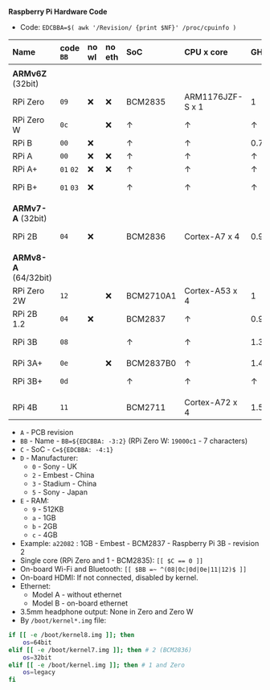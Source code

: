 **Raspberry Pi Hardware Code**

- Code: `EDCBBA=$( awk '/Revision/ {print $NF}' /proc/cpuinfo )`


| Name        | code `BB` | no wl | no eth | SoC       | CPU x core       | GHz      | code `C` | idle/max (mA) |
|:------------|:----------|:------|:-------|:----------|:-----------------|:---------|:---------|:--------------|
|             |           |       |        |           |                  |          |          |               |
| **ARMv6Z** (32bit)      |
| RPi Zero    | `09`      | :x:   | :x:    | BCM2835   | ARM1176JZF-S x 1 | 1        | `0`      | 100 / 350     |
| RPi Zero W  | `0c`      |       | :x:    | &#8593;   | &#8593;          | &#8593;  | &#8593;  | &#8593;       |
| RPi B       | `00`      | :x:   |        | &#8593;   | &#8593;          | 0.7      | &#8593;  | 700           |
| RPi A       | `00`      | :x:   | :x:    | &#8593;   | &#8593;          | &#8593;  | &#8593;  | 300           |
| RPi A+      | `01` `02` | :x:   | :x:    | &#8593;   | &#8593;          | &#8593;  | &#8593;  | 200           |
| RPi B+      | `01` `03` | :x:   |        | &#8593;   | &#8593;          | &#8593;  | &#8593;  | 200 / 350     |
|             |           |       |        |           |                  |          |          |               |
| **ARMv7-A** (32bit)     |
| RPi 2B      | `04`      | :x:   |        | BCM2836   | Cortex-A7 x 4    | 0.9      | `1`      | 220 / 820     |
|             |           |       |        |           |                  |          |          |               |
| **ARMv8-A** (64/32bit)  |
| RPi Zero 2W | `12`      |       | :x:    | BCM2710A1 | Cortex-A53 x 4   | 1        | `2`      | 100 / 600     |
| RPi 2B 1.2  | `04`      | :x:   |        | BCM2837   | &#8593;          | 0.9      | &#8593;  | 220 / 820     |
| RPi 3B      | `08`      |       |        | &#8593;   | &#8593;          | 1.3      | &#8593;  | 300 / 1340    |
|             |           |       |        |           |                  |          |          |               |
| RPi 3A+     | `0e`      |       | :x:    | BCM2837B0 | &#8593;          | 1.4      | &#8593;  |               |
| RPi 3B+     | `0d`      |       |        | &#8593;   | &#8593;          | &#8593;  | &#8593;  | 460 / 1130    |
|             |           |       |        |           |                  |          |          |               |
| RPi 4B      | `11`      |       |        | BCM2711   | Cortex-A72 x 4   | 1.5      | `3`      | 600 / 1250    |

- `A` - PCB revision
- `BB` - Name - `BB=${EDCBBA: -3:2}` (RPi Zero W: `19000c1` - 7 characters)
- `C` - SoC - `C=${EDCBBA: -4:1}`
- `D` - Manufacturer:
	- `0` - Sony - UK
	- `2` - Embest - China
	- `3` - Stadium - China
	- `5` - Sony - Japan
- `E` - RAM:
	- `9` - 512KB
	- `a` - 1GB
	- `b` - 2GB
	- `c` - 4GB
- Example: `a22082` : 1GB - Embest - BCM2837 - Raspberry Pi 3B - revision 2
- Single core (RPi Zero and 1 - BCM2835): `[[ $C == 0 ]]`
- On-board Wi-Fi and Bluetooth: `[[ $BB =~ ^(08|0c|0d|0e|11|12)$ ]]`
- On-board HDMI: If not connected, disabled by kernel.
- Ethernet:
	-  Model A - without ethernet
	-  Model B - on-board ethernet
- 3.5mm headphone output: None in Zero and Zero W
- By `/boot/kernel*.img` file:
```sh
if [[ -e /boot/kernel8.img ]]; then
    os=64bit
elif [[ -e /boot/kernel7.img ]]; then # 2 (BCM2836)
    os=32bit
elif [[ -e /boot/kernel.img ]]; then # 1 and Zero
    os=legacy
fi
```

